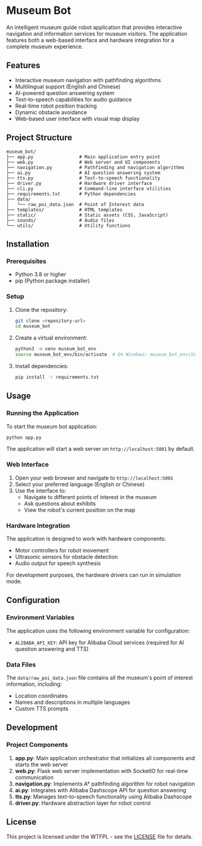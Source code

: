 # Museum Bot

An intelligent museum guide robot application that provides interactive navigation and information services for museum visitors. The application features both a web-based interface and hardware integration for a complete museum experience.

## Features

- Interactive museum navigation with pathfinding algorithms
- Multilingual support (English and Chinese)
- AI-powered question answering system
- Text-to-speech capabilities for audio guidance
- Real-time robot position tracking
- Dynamic obstacle avoidance
- Web-based user interface with visual map display

## Project Structure

```
museum_bot/
├── app.py                 # Main application entry point
├── web.py                 # Web server and UI components
├── navigation.py          # Pathfinding and navigation algorithms
├── ai.py                  # AI question answering system
├── tts.py                 # Text-to-speech functionality
├── driver.py              # Hardware driver interface
├── cli.py                 # Command-line interface utilities
├── requirements.txt       # Python dependencies
├── data/
│   └── raw_poi_data.json  # Point of Interest data
├── templates/             # HTML templates
├── static/                # Static assets (CSS, JavaScript)
├── sounds/                # Audio files
└── utils/                 # Utility functions
```

## Installation

### Prerequisites

- Python 3.8 or higher
- pip (Python package installer)

### Setup

1. Clone the repository:
   ```bash
   git clone <repository-url>
   cd museum_bot
   ```

2. Create a virtual environment:
   ```bash
   python3 -m venv museum_bot_env
   source museum_bot_env/bin/activate  # On Windows: museum_bot_env\Scripts\activate
   ```

3. Install dependencies:
   ```bash
   pip install -r requirements.txt
   ```

## Usage

### Running the Application

To start the museum bot application:

```bash
python app.py
```

The application will start a web server on `http://localhost:5001` by default.

### Web Interface

1. Open your web browser and navigate to `http://localhost:5001`
2. Select your preferred language (English or Chinese)
3. Use the interface to:
   - Navigate to different points of interest in the museum
   - Ask questions about exhibits
   - View the robot's current position on the map

### Hardware Integration

The application is designed to work with hardware components:
- Motor controllers for robot movement
- Ultrasonic sensors for obstacle detection
- Audio output for speech synthesis

For development purposes, the hardware drivers can run in simulation mode.

## Configuration

### Environment Variables

The application uses the following environment variable for configuration:

- `ALIBABA_API_KEY`: API key for Alibaba Cloud services (required for AI question answering and TTS)

### Data Files

The `data/raw_poi_data.json` file contains all the museum's point of interest information, including:
- Location coordinates
- Names and descriptions in multiple languages
- Custom TTS prompts

## Development

### Project Components

1. **app.py**: Main application orchestrator that initializes all components and starts the web server
2. **web.py**: Flask web server implementation with SocketIO for real-time communication
3. **navigation.py**: Implements A* pathfinding algorithm for robot navigation
4. **ai.py**: Integrates with Alibaba Dashscope API for question answering
5. **tts.py**: Manages text-to-speech functionality using Alibaba Dashscope
6. **driver.py**: Hardware abstraction layer for robot control

## License

This project is licensed under the WTFPL - see the [LICENSE](LICENSE) file for details.